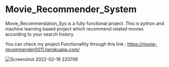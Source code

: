 # Movie_Recommender_System

Movie_Recommendation_Sys is a fully functional project .This is python and machine learning based project which recommend related movies according to your search history.


You can check my project Functionallity through this link   :   https://movie-recommender0011.herokuapp.com/

![Screenshot 2022-02-19 220706](https://user-images.githubusercontent.com/94391072/154809913-cd85098f-1e8d-4545-ae76-23ece6c72a44.png)

